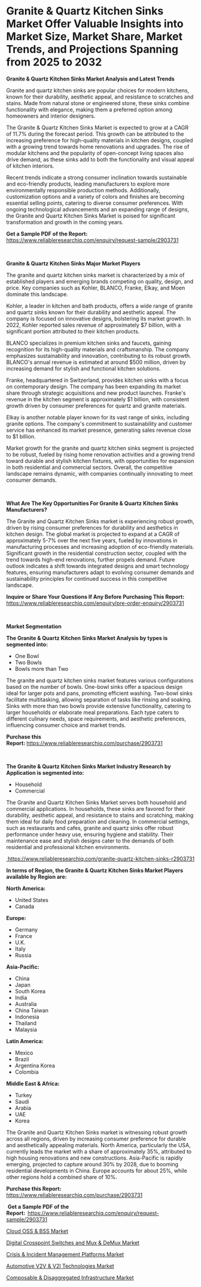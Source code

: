 <p><h1>Granite & Quartz Kitchen Sinks Market Offer Valuable Insights into Market Size, Market Share, Market Trends, and Projections Spanning from 2025 to 2032</h1></p><p><strong>Granite & Quartz Kitchen Sinks Market Analysis and Latest Trends</strong></p>
<p><p>Granite and quartz kitchen sinks are popular choices for modern kitchens, known for their durability, aesthetic appeal, and resistance to scratches and stains. Made from natural stone or engineered stone, these sinks combine functionality with elegance, making them a preferred option among homeowners and interior designers.</p><p>The Granite & Quartz Kitchen Sinks Market is expected to grow at a CAGR of 11.7% during the forecast period. This growth can be attributed to the increasing preference for high-quality materials in kitchen designs, coupled with a growing trend towards home renovations and upgrades. The rise of modular kitchens and the popularity of open-concept living spaces also drive demand, as these sinks add to both the functionality and visual appeal of kitchen interiors.</p><p>Recent trends indicate a strong consumer inclination towards sustainable and eco-friendly products, leading manufacturers to explore more environmentally responsible production methods. Additionally, customization options and a variety of colors and finishes are becoming essential selling points, catering to diverse consumer preferences. With ongoing technological advancements and an expanding range of designs, the Granite and Quartz Kitchen Sinks Market is poised for significant transformation and growth in the coming years.</p></p>
<p><strong>Get a Sample PDF of the Report:&nbsp;</strong> <a href="https://www.reliableresearchiq.com/enquiry/request-sample/2903731?utm_campaign=904&utm_medium=2&utm_source=Github&utm_content=ia&utm_term=11032025&utm_id=granite-quartz-kitchen-sinks">https://www.reliableresearchiq.com/enquiry/request-sample/2903731</a></p>
<p>&nbsp;</p>
<p><strong>Granite & Quartz Kitchen Sinks Major Market Players</strong></p>
<p><p>The granite and quartz kitchen sinks market is characterized by a mix of established players and emerging brands competing on quality, design, and price. Key companies such as Kohler, BLANCO, Franke, Elkay, and Moen dominate this landscape.</p><p>Kohler, a leader in kitchen and bath products, offers a wide range of granite and quartz sinks known for their durability and aesthetic appeal. The company is focused on innovative designs, bolstering its market growth. In 2022, Kohler reported sales revenue of approximately $7 billion, with a significant portion attributed to their kitchen products.</p><p>BLANCO specializes in premium kitchen sinks and faucets, gaining recognition for its high-quality materials and craftsmanship. The company emphasizes sustainability and innovation, contributing to its robust growth. BLANCO's annual revenue is estimated at around $500 million, driven by increasing demand for stylish and functional kitchen solutions.</p><p>Franke, headquartered in Switzerland, provides kitchen sinks with a focus on contemporary design. The company has been expanding its market share through strategic acquisitions and new product launches. Franke's revenue in the kitchen segment is approximately $1 billion, with consistent growth driven by consumer preferences for quartz and granite materials.</p><p>Elkay is another notable player known for its vast range of sinks, including granite options. The company's commitment to sustainability and customer service has enhanced its market presence, generating sales revenue close to $1 billion.</p><p>Market growth for the granite and quartz kitchen sinks segment is projected to be robust, fueled by rising home renovation activities and a growing trend toward durable and stylish kitchen fixtures, with opportunities for expansion in both residential and commercial sectors. Overall, the competitive landscape remains dynamic, with companies continually innovating to meet consumer demands.</p></p>
<p>&nbsp;</p>
<p><strong>What Are The Key Opportunities For Granite & Quartz Kitchen Sinks Manufacturers?</strong></p>
<p><p>The Granite and Quartz Kitchen Sinks market is experiencing robust growth, driven by rising consumer preferences for durability and aesthetics in kitchen design. The global market is projected to expand at a CAGR of approximately 5-7% over the next five years, fueled by innovations in manufacturing processes and increasing adoption of eco-friendly materials. Significant growth in the residential construction sector, coupled with the trend towards high-end renovations, further propels demand. Future outlook indicates a shift towards integrated designs and smart technology features, ensuring manufacturers adapt to evolving consumer demands and sustainability principles for continued success in this competitive landscape.</p></p>
<p><strong>Inquire or Share Your Questions If Any Before Purchasing This Report:</strong> <a href="https://www.reliableresearchiq.com/enquiry/pre-order-enquiry/2903731?utm_campaign=904&utm_medium=2&utm_source=Github&utm_content=ia&utm_term=11032025&utm_id=granite-quartz-kitchen-sinks">https://www.reliableresearchiq.com/enquiry/pre-order-enquiry/2903731</a></p>
<p>&nbsp;</p>
<p><strong>Market Segmentation</strong></p>
<p><strong>The Granite & Quartz Kitchen Sinks Market Analysis by types is segmented into:</strong></p>
<p><ul><li>One Bowl</li><li>Two Bowls</li><li>Bowls more than Two</li></ul></p>
<p><p>The granite and quartz kitchen sinks market features various configurations based on the number of bowls. One-bowl sinks offer a spacious design ideal for larger pots and pans, promoting efficient washing. Two-bowl sinks facilitate multitasking, allowing separation of tasks like rinsing and soaking. Sinks with more than two bowls provide extensive functionality, catering to larger households or elaborate meal preparations. Each type caters to different culinary needs, space requirements, and aesthetic preferences, influencing consumer choice and market trends.</p></p>
<p><strong>Purchase this Report:&nbsp;</strong><a href="https://www.reliableresearchiq.com/purchase/2903731?utm_campaign=904&utm_medium=2&utm_source=Github&utm_content=ia&utm_term=11032025&utm_id=granite-quartz-kitchen-sinks">https://www.reliableresearchiq.com/purchase/2903731</a></p>
<p>&nbsp;</p>
<p><strong>The Granite & Quartz Kitchen Sinks Market Industry Research by Application is segmented into:</strong></p>
<p><ul><li>Household</li><li>Commercial</li></ul></p>
<p><p>The Granite and Quartz Kitchen Sinks Market serves both household and commercial applications. In households, these sinks are favored for their durability, aesthetic appeal, and resistance to stains and scratching, making them ideal for daily food preparation and cleaning. In commercial settings, such as restaurants and cafes, granite and quartz sinks offer robust performance under heavy use, ensuring hygiene and stability. Their maintenance ease and stylish designs cater to the demands of both residential and professional kitchen environments.</p></p>
<p><a href="https://www.reliableresearchiq.com/granite-quartz-kitchen-sinks-r2903731?utm_campaign=904&utm_medium=2&utm_source=Github&utm_content=ia&utm_term=11032025&utm_id=granite-quartz-kitchen-sinks">&nbsp;https://www.reliableresearchiq.com/granite-quartz-kitchen-sinks-r2903731</a></p>
<p><strong>In terms of Region, the Granite & Quartz Kitchen Sinks Market Players available by Region are:</strong></p>
<p>
    <p> <strong> North America: </strong>
        <ul>
            <li>United States</li>
            <li>Canada</li>
        </ul>
        </p> 
    <p> <strong> Europe: </strong>
        <ul>
            <li>Germany</li>
            <li>France</li>
            <li>U.K.</li>
            <li>Italy</li>
            <li>Russia</li>
        </ul>
        </p> 
    <p> <strong> Asia-Pacific: </strong>
        <ul>
            <li>China</li>
            <li>Japan</li>
            <li>South Korea</li>
            <li>India</li>
            <li>Australia</li>
            <li>China Taiwan</li>
            <li>Indonesia</li>
            <li>Thailand</li>
            <li>Malaysia</li>
        </ul>
        </p> 
    <p> <strong> Latin America: </strong>
        <ul>
            <li>Mexico</li>
            <li>Brazil</li>
            <li>Argentina Korea</li>
            <li>Colombia</li>
        </ul>
        </p> 
    <p> <strong> Middle East & Africa: </strong>
        <ul>
            <li>Turkey</li>
            <li>Saudi</li>
            <li>Arabia</li>
            <li>UAE</li>
            <li>Korea</li>
        </ul>
    </p>
    </p>
<p><p>The Granite and Quartz Kitchen Sinks market is witnessing robust growth across all regions, driven by increasing consumer preference for durable and aesthetically appealing materials. North America, particularly the USA, currently leads the market with a share of approximately 35%, attributed to high housing renovations and new constructions. Asia-Pacific is rapidly emerging, projected to capture around 30% by 2028, due to booming residential developments in China. Europe accounts for about 25%, while other regions hold a combined share of 10%.</p></p>
<p><strong>Purchase this Report: </strong><a href="https://www.reliableresearchiq.com/purchase/2903731?utm_campaign=904&utm_medium=2&utm_source=Github&utm_content=ia&utm_term=11032025&utm_id=granite-quartz-kitchen-sinks">https://www.reliableresearchiq.com/purchase/2903731</a></p>
<p>&nbsp;<strong>Get a Sample PDF of the Report:&nbsp;&nbsp;</strong><a href="https://www.reliableresearchiq.com/enquiry/request-sample/2903731?utm_campaign=904&utm_medium=2&utm_source=Github&utm_content=ia&utm_term=11032025&utm_id=granite-quartz-kitchen-sinks">https://www.reliableresearchiq.com/enquiry/request-sample/2903731</a></p>
<p><strong></strong></p>
<p><p><a href="https://github.com/deyniphytic/Market-Research-Report-List-1/blob/main/cloud-oss-bss-market.md?utm_campaign=904&utm_medium=2&utm_source=Github&utm_content=ia&utm_term=11032025&utm_id=granite-quartz-kitchen-sinks">Cloud OSS & BSS Market</a></p><p><a href="https://github.com/zanoligarav/Market-Research-Report-List-1/blob/main/digital-crosspoint-switches-and-mux-demux-market.md?utm_campaign=904&utm_medium=2&utm_source=Github&utm_content=ia&utm_term=11032025&utm_id=granite-quartz-kitchen-sinks">Digital Crosspoint Switches and Mux & DeMux Market</a></p><p><a href="https://github.com/anggigpps/Market-Research-Report-List-1/blob/main/crisis-incident-management-platforms-market.md?utm_campaign=904&utm_medium=2&utm_source=Github&utm_content=ia&utm_term=11032025&utm_id=granite-quartz-kitchen-sinks">Crisis & Incident Management Platforms Market</a></p><p><a href="https://github.com/haaszgettre6/Market-Research-Report-List-1/blob/main/automotive-v2v-v2i-technologies-market.md?utm_campaign=904&utm_medium=2&utm_source=Github&utm_content=ia&utm_term=11032025&utm_id=granite-quartz-kitchen-sinks">Automotive V2V & V2I Technologies Market</a></p><p><a href="https://github.com/saoneubeh8/Market-Research-Report-List-1/blob/main/composable-disaggregated-infrastructure-market.md?utm_campaign=904&utm_medium=2&utm_source=Github&utm_content=ia&utm_term=11032025&utm_id=granite-quartz-kitchen-sinks">Composable & Disaggregated Infrastructure Market</a></p></p>